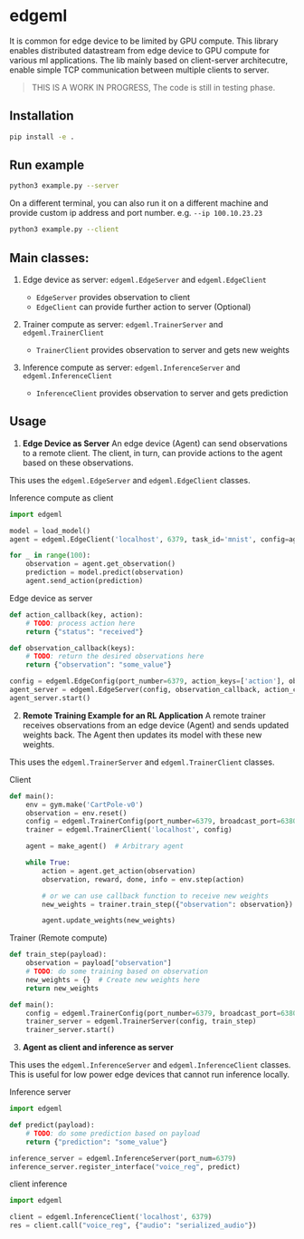 # edgeml

It is common for edge device to be limited by GPU compute. This library enables distributed datastream from edge device to GPU compute for various ml applications. The lib mainly based on client-server architecutre, enable simple TCP communication between multiple clients to server.

> THIS IS A WORK IN PROGRESS, The code is still in testing phase.

## Installation

```bash
pip install -e .
```

## Run example

```bash
python3 example.py --server
```

On a different terminal, you can also run it on a different machine and provide custom ip address and port number. e.g. `--ip 100.10.23.23`

```bash
python3 example.py --client
```

## Main classes:

1. Edge device as server: `edgeml.EdgeServer` and `edgeml.EdgeClient`
   - `EdgeServer` provides observation to client
   - `EdgeClient` can provide further action to server (Optional)

2. Trainer compute as server: `edgeml.TrainerServer` and `edgeml.TrainerClient`
   - `TrainerClient` provides observation to server and gets new weights

3. Inference compute as server: `edgeml.InferenceServer` and `edgeml.InferenceClient`
   - `InferenceClient` provides observation to server and gets prediction

## Usage

1. **Edge Device as Server**
An edge device (Agent) can send observations to a remote client. The client, in turn, can provide actions to the agent based on these observations.

This uses the `edgeml.EdgeServer` and `edgeml.EdgeClient` classes.


Inference compute as client
```py
import edgeml

model = load_model()
agent = edgeml.EdgeClient('localhost', 6379, task_id='mnist', config=agent_config)

for _ in range(100):
    observation = agent.get_observation()
    prediction = model.predict(observation)
    agent.send_action(prediction)
```

Edge device as server
```py
def action_callback(key, action):
    # TODO: process action here
    return {"status": "received"}

def observation_callback(keys):
    # TODO: return the desired observations here
    return {"observation": "some_value"}

config = edgeml.EdgeConfig(port_number=6379, action_keys=['action'], observation_keys=['observation'])
agent_server = edgeml.EdgeServer(config, observation_callback, action_callback)
agent_server.start()
```

2. **Remote Training Example for an RL Application**
A remote trainer receives observations from an edge device (Agent) and sends updated weights back. The Agent then updates its model with these new weights.

This uses the `edgeml.TrainerServer` and `edgeml.TrainerClient` classes.

Client

```py
def main():
    env = gym.make('CartPole-v0')
    observation = env.reset()
    config = edgeml.TrainerConfig(port_number=6379, broadcast_port=6380, payload_keys={"observation"})
    trainer = edgeml.TrainerClient('localhost', config)

    agent = make_agent()  # Arbitrary agent

    while True:
        action = agent.get_action(observation)
        observation, reward, done, info = env.step(action)

        # or we can use callback function to receive new weights
        new_weights = trainer.train_step({"observation": observation})

        agent.update_weights(new_weights)
```

Trainer (Remote compute)

```py
def train_step(payload):
    observation = payload["observation"]
    # TODO: do some training based on observation
    new_weights = {}  # Create new weights here
    return new_weights

def main():
    config = edgeml.TrainerConfig(port_number=6379, broadcast_port=6380, payload_keys={"observation"})
    trainer_server = edgeml.TrainerServer(config, train_step)
    trainer_server.start()
```

3. **Agent as client and inference as server**

This uses the `edgeml.InferenceServer` and `edgeml.InferenceClient` classes. This is useful for low power edge devices that cannot run inference locally.

Inference server
```py
import edgeml

def predict(payload):
    # TODO: do some prediction based on payload
    return {"prediction": "some_value"}

inference_server = edgeml.InferenceServer(port_num=6379)
inference_server.register_interface("voice_reg", predict)
```

client inference
```py
import edgeml

client = edgeml.InferenceClient('localhost', 6379)
res = client.call("voice_reg", {"audio": "serialized_audio"})
```
